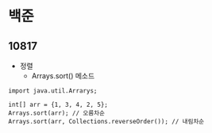 # 백준

## 10817

- 정렬
  - Arrays.sort() 메소드

```
import java.util.Arrarys;
    
int[] arr = {1, 3, 4, 2, 5};
Arrays.sort(arr); // 오름차순
Arrays.sort(arr, Collections.reverseOrder()); // 내림차순
```

